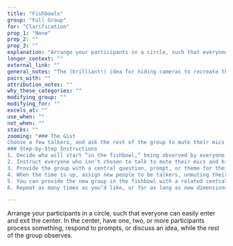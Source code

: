 ```yaml
---
title: "Fishbowls"
group: "Full Group"
for: "Clarification"
prop_1: "None"
prop_2: ""
prop_3: ""
explanation: "Arrange your participants in a circle, such that everyone can easily enter and exit the center. In the center, have one, two, or more participants process something, respond to prompts, or discuss an idea, while the rest of the group observes."
longer_context: ""
external_link: ""
general_notes: "The (brilliant!) idea for hiding cameras to recreate the feeling of not being in the center of the fishbowl came from Mike Pounsford in the Facilitators for Pandemic Response group."
pairs_with: ""
attribution_notes: ""
why_these_categories: ""
modifying_group: ""
modifying_for: ""
excels_at: ""
use_when: ""
not_when: ""
stacks: ""
zooming: "### The Gist
Choose a few talkers, and ask the rest of the group to mute their mics and turn off their cameras. Provide the group with a theme or prompt, and let the small group converse for an allotted amount of time. Swap in different talkers, repeat.
### Step-by-Step Instructions
1. Decide who will start “in the fishbowl,” being observed by everyone else. Name a few people randomly, or select a subgroup based on a common identifier (e.g., roles, titles, traits), to be the talkers.
2. Instruct everyone who isn’t chosen to talk to mute their mics and hide their cameras. Ask them to observe the talkers, listening closely, and giving them 100% focus.
3. Provide the group with a central question, prompt, or theme for their discussion. And tell them how much time you’re allotting (e.g., “You’ll have 7 minutes.”).
4. When the time is up, assign new people to be talkers, unmuting their mics and enabling their cameras, while the previous talkers go dark and transition into listening.
5. You can provide the new group in the fishbowl with a related central question or topic, or allow them to continue the conversation about the same one. Tell them how much time they have, instruct everyone else to listen.
6. Repeat as many times as you’d like, or for as long as new dimensions of the topic are being explored."

---
```


Arrange your participants in a circle, such that everyone can easily enter and exit the center. In the center, have one, two, or more participants process something, respond to prompts, or discuss an idea, while the rest of the group observes.
